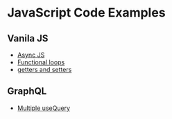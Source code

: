 # JavaScript Code Examples

## Vanila JS

- [Async JS](https://github.com/rkutsel/JavaScript-Examples/blob/main/vanila-js/async.js)
- [Functional loops](https://github.com/rkutsel/JavaScript-Examples/blob/main/vanila-js/functional-loops.js)
- [getters and setters](https://github.com/rkutsel/JavaScript-Examples/blob/main/vanila-js/getters-setters.js)

## GraphQL
- [Multiple useQuery](https://github.com/rkutsel/JavaScript-Examples/blob/main/gql/multipleUseQuery.js)
